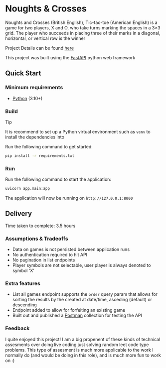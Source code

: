 # Noughts & Crosses

Noughts and Crosses (British English), Tic-tac-toe (American English) is a game for two players, X and O, who take turns marking the spaces in a 3×3 grid. The player who succeeds in placing three of their marks in a diagonal, horizontal, or vertical row is the winner

Project Details can be found [here](https://github.com/ethyca/python-takehome-2)

This project was built using the [FastAPI](https://fastapi.tiangolo.com/) python web framework

## Quick Start

### Minimum requirements

* [Python](https://www.python.org/downloads/) (3.10+)

### Build

> [!TIP]
> It is recommend to set up a Python virtual environment such as `venv` to install the dependencies into

Run the following command to get started:

```sh
pip install -r requirements.txt
```

### Run

Run the following command to start the application:

```sh
uvicorn app.main:app
```

The application will now be running on `http://127.0.0.1:8000`

## Delivery

Time taken to complete: 3.5 hours

### Assumptions & Tradeoffs

 - Data on games is not persisted between application runs
 - No authentication required to hit API
 - No pagination in list endpoints
 - Player symbols are not selectable, user player is always denoted to symbol 'X'

### Extra features

 - List all games endpoint supports the `order` query param that allows for sorting the results by the created at date/time, asceding (default) or descending
 - Endpoint added to allow for forfeiting an existing game
 - Built out and published a [Postman](https://www.postman.com/) collection for testing the API

### Feedback

I quite enjoyed this project! I am a big propenent of these kinds of technical assesments over doing live coding just solving random leet code type problems. This type of assesment is much more applicable to the work I normally do (and would be doing in this role), and is much more fun to work on :)
